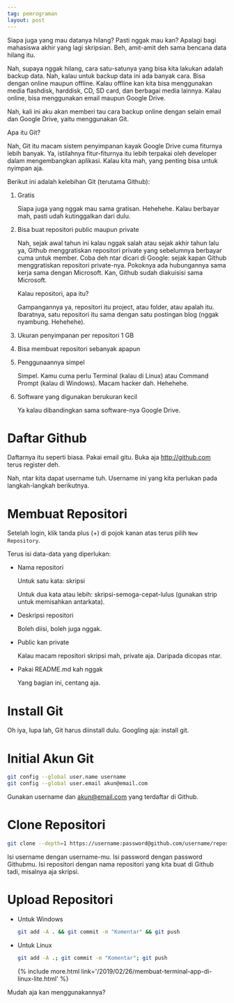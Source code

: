 ```yaml
---
tag: pemrograman
layout: post
---
```


Siapa juga yang mau datanya hilang? Pasti nggak mau kan? Apalagi bagi mahasiswa akhir yang lagi skripsian. Beh, amit-amit deh sama bencana data hilang itu.

Nah, supaya nggak hilang, cara satu-satunya yang bisa kita lakukan adalah backup data. Nah, kalau untuk backup data ini ada banyak cara. Bisa dengan online maupun offline. Kalau offline kan kita bisa menggunakan media flashdisk, harddisk, CD, SD card, dan berbagai media lainnya. Kalau online, bisa menggunakan email maupun Google Drive.

Nah, kali ini aku akan memberi tau cara backup online dengan selain email dan Google Drive, yaitu menggunakan Git. 

Apa itu Git?

Nah, Git itu macam sistem penyimpanan kayak Google Drive cuma fiturnya lebih banyak. Ya, istilahnya fitur-fiturnya itu lebih terpakai oleh developer dalam mengembangkan aplikasi. Kalau kita mah, yang penting bisa untuk nyimpan aja. 

Berikut ini adalah kelebihan Git (terutama Github):

1. Gratis

	Siapa juga yang nggak mau sama gratisan. Hehehehe. Kalau berbayar mah, pasti udah kutinggalkan dari dulu.

2. Bisa buat repositori public maupun private

	Nah, sejak awal tahun ini kalau nggak salah atau sejak akhir tahun lalu ya, Github menggratiskan repositori private yang sebelumnya berbayar cuma untuk member. Coba deh ntar dicari di Google: sejak kapan Github menggratiskan repositori private-nya. Pokoknya ada hubungannya sama kerja sama dengan Microsoft. Kan, Github sudah diakuisisi sama Microsoft.

	Kalau repositori, apa itu?

	Gampangannya ya, repositori itu project, atau folder, atau apalah itu. Ibaratnya, satu repositori itu sama dengan satu postingan blog (nggak nyambung. Hehehehe).

3. Ukuran penyimpanan per repositori 1 GB
4. Bisa membuat repositori sebanyak apapun
5. Penggunaannya simpel

	Simpel. Kamu cuma perlu Terminal (kalau di Linux) atau Command Prompt (kalau di Windows). Macam hacker dah. Hehehehe.

6. Software yang digunakan berukuran kecil

	Ya kalau dibandingkan sama software-nya Google Drive.

# Daftar Github

Daftarnya itu seperti biasa. Pakai email gitu. Buka aja <http://github.com> terus register deh.

Nah, ntar kita dapat username tuh. Username ini yang kita perlukan pada langkah-langkah berikutnya.

# Membuat Repositori

Setelah login, klik tanda plus (+) di pojok kanan atas terus pilih `New Repository`.

Terus isi data-data yang diperlukan:

- Nama repositori

	Untuk satu kata: skripsi

	Untuk dua kata atau lebih: skripsi-semoga-cepat-lulus (gunakan strip untuk memisahkan antarkata).

- Deskripsi repositori

	Boleh diisi, boleh juga nggak.

- Public kan private

	Kalau macam repositori skripsi mah, private aja. Daripada dicopas ntar.

- Pakai README.md kah nggak

	Yang bagian ini, centang aja.

# Install Git

Oh iya, lupa lah, Git harus diinstall dulu. Googling aja: install git.

# Initial Akun Git

```bash
git config --global user.name username
git config --global user.email akun@email.com
```

Gunakan username dan akun@email.com yang terdaftar di Github.

# Clone Repositori

```bash
git clone --depth=1 https://username:password@github.com/username/repositori.git
```

Isi username dengan username-mu. Isi password dengan password Githubmu. Isi repositori dengan nama repositori yang kita buat di Github tadi, misalnya aja skripsi.

# Upload Repositori

- Untuk Windows

	```bash
	git add -A . && git commit -m "Komentar" && git push
	```

- Untuk Linux

	```bash
	git add -A .; git commit -m "Komentar"; git push
	```

	{% include more.html link='/2019/02/26/membuat-terminal-app-di-linux-lite.html' %}

Mudah aja kan menggunakannya?